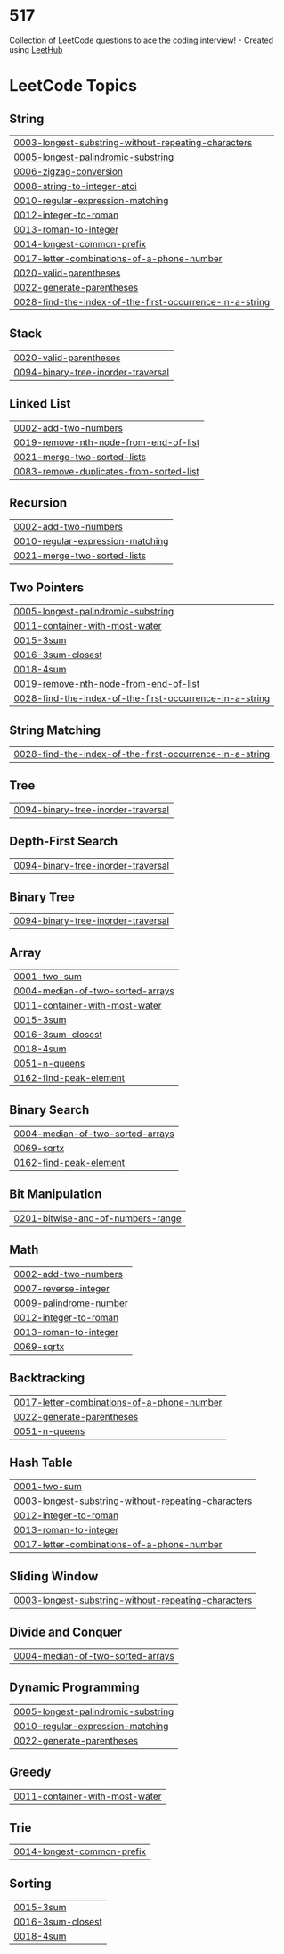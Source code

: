 # 517
Collection of LeetCode questions to ace the coding interview! - Created using [LeetHub](https://github.com/QasimWani/LeetHub)

<!---LeetCode Topics Start-->
# LeetCode Topics
## String
|  |
| ------- |
| [0003-longest-substring-without-repeating-characters](https://github.com/Aishwarya-Vadla/517/tree/master/0003-longest-substring-without-repeating-characters) |
| [0005-longest-palindromic-substring](https://github.com/Aishwarya-Vadla/517/tree/master/0005-longest-palindromic-substring) |
| [0006-zigzag-conversion](https://github.com/Aishwarya-Vadla/517/tree/master/0006-zigzag-conversion) |
| [0008-string-to-integer-atoi](https://github.com/Aishwarya-Vadla/517/tree/master/0008-string-to-integer-atoi) |
| [0010-regular-expression-matching](https://github.com/Aishwarya-Vadla/517/tree/master/0010-regular-expression-matching) |
| [0012-integer-to-roman](https://github.com/Aishwarya-Vadla/517/tree/master/0012-integer-to-roman) |
| [0013-roman-to-integer](https://github.com/Aishwarya-Vadla/517/tree/master/0013-roman-to-integer) |
| [0014-longest-common-prefix](https://github.com/Aishwarya-Vadla/517/tree/master/0014-longest-common-prefix) |
| [0017-letter-combinations-of-a-phone-number](https://github.com/Aishwarya-Vadla/517/tree/master/0017-letter-combinations-of-a-phone-number) |
| [0020-valid-parentheses](https://github.com/Aishwarya-Vadla/517/tree/master/0020-valid-parentheses) |
| [0022-generate-parentheses](https://github.com/Aishwarya-Vadla/517/tree/master/0022-generate-parentheses) |
| [0028-find-the-index-of-the-first-occurrence-in-a-string](https://github.com/Aishwarya-Vadla/517/tree/master/0028-find-the-index-of-the-first-occurrence-in-a-string) |
## Stack
|  |
| ------- |
| [0020-valid-parentheses](https://github.com/Aishwarya-Vadla/517/tree/master/0020-valid-parentheses) |
| [0094-binary-tree-inorder-traversal](https://github.com/Aishwarya-Vadla/517/tree/master/0094-binary-tree-inorder-traversal) |
## Linked List
|  |
| ------- |
| [0002-add-two-numbers](https://github.com/Aishwarya-Vadla/517/tree/master/0002-add-two-numbers) |
| [0019-remove-nth-node-from-end-of-list](https://github.com/Aishwarya-Vadla/517/tree/master/0019-remove-nth-node-from-end-of-list) |
| [0021-merge-two-sorted-lists](https://github.com/Aishwarya-Vadla/517/tree/master/0021-merge-two-sorted-lists) |
| [0083-remove-duplicates-from-sorted-list](https://github.com/Aishwarya-Vadla/517/tree/master/0083-remove-duplicates-from-sorted-list) |
## Recursion
|  |
| ------- |
| [0002-add-two-numbers](https://github.com/Aishwarya-Vadla/517/tree/master/0002-add-two-numbers) |
| [0010-regular-expression-matching](https://github.com/Aishwarya-Vadla/517/tree/master/0010-regular-expression-matching) |
| [0021-merge-two-sorted-lists](https://github.com/Aishwarya-Vadla/517/tree/master/0021-merge-two-sorted-lists) |
## Two Pointers
|  |
| ------- |
| [0005-longest-palindromic-substring](https://github.com/Aishwarya-Vadla/517/tree/master/0005-longest-palindromic-substring) |
| [0011-container-with-most-water](https://github.com/Aishwarya-Vadla/517/tree/master/0011-container-with-most-water) |
| [0015-3sum](https://github.com/Aishwarya-Vadla/517/tree/master/0015-3sum) |
| [0016-3sum-closest](https://github.com/Aishwarya-Vadla/517/tree/master/0016-3sum-closest) |
| [0018-4sum](https://github.com/Aishwarya-Vadla/517/tree/master/0018-4sum) |
| [0019-remove-nth-node-from-end-of-list](https://github.com/Aishwarya-Vadla/517/tree/master/0019-remove-nth-node-from-end-of-list) |
| [0028-find-the-index-of-the-first-occurrence-in-a-string](https://github.com/Aishwarya-Vadla/517/tree/master/0028-find-the-index-of-the-first-occurrence-in-a-string) |
## String Matching
|  |
| ------- |
| [0028-find-the-index-of-the-first-occurrence-in-a-string](https://github.com/Aishwarya-Vadla/517/tree/master/0028-find-the-index-of-the-first-occurrence-in-a-string) |
## Tree
|  |
| ------- |
| [0094-binary-tree-inorder-traversal](https://github.com/Aishwarya-Vadla/517/tree/master/0094-binary-tree-inorder-traversal) |
## Depth-First Search
|  |
| ------- |
| [0094-binary-tree-inorder-traversal](https://github.com/Aishwarya-Vadla/517/tree/master/0094-binary-tree-inorder-traversal) |
## Binary Tree
|  |
| ------- |
| [0094-binary-tree-inorder-traversal](https://github.com/Aishwarya-Vadla/517/tree/master/0094-binary-tree-inorder-traversal) |
## Array
|  |
| ------- |
| [0001-two-sum](https://github.com/Aishwarya-Vadla/517/tree/master/0001-two-sum) |
| [0004-median-of-two-sorted-arrays](https://github.com/Aishwarya-Vadla/517/tree/master/0004-median-of-two-sorted-arrays) |
| [0011-container-with-most-water](https://github.com/Aishwarya-Vadla/517/tree/master/0011-container-with-most-water) |
| [0015-3sum](https://github.com/Aishwarya-Vadla/517/tree/master/0015-3sum) |
| [0016-3sum-closest](https://github.com/Aishwarya-Vadla/517/tree/master/0016-3sum-closest) |
| [0018-4sum](https://github.com/Aishwarya-Vadla/517/tree/master/0018-4sum) |
| [0051-n-queens](https://github.com/Aishwarya-Vadla/517/tree/master/0051-n-queens) |
| [0162-find-peak-element](https://github.com/Aishwarya-Vadla/517/tree/master/0162-find-peak-element) |
## Binary Search
|  |
| ------- |
| [0004-median-of-two-sorted-arrays](https://github.com/Aishwarya-Vadla/517/tree/master/0004-median-of-two-sorted-arrays) |
| [0069-sqrtx](https://github.com/Aishwarya-Vadla/517/tree/master/0069-sqrtx) |
| [0162-find-peak-element](https://github.com/Aishwarya-Vadla/517/tree/master/0162-find-peak-element) |
## Bit Manipulation
|  |
| ------- |
| [0201-bitwise-and-of-numbers-range](https://github.com/Aishwarya-Vadla/517/tree/master/0201-bitwise-and-of-numbers-range) |
## Math
|  |
| ------- |
| [0002-add-two-numbers](https://github.com/Aishwarya-Vadla/517/tree/master/0002-add-two-numbers) |
| [0007-reverse-integer](https://github.com/Aishwarya-Vadla/517/tree/master/0007-reverse-integer) |
| [0009-palindrome-number](https://github.com/Aishwarya-Vadla/517/tree/master/0009-palindrome-number) |
| [0012-integer-to-roman](https://github.com/Aishwarya-Vadla/517/tree/master/0012-integer-to-roman) |
| [0013-roman-to-integer](https://github.com/Aishwarya-Vadla/517/tree/master/0013-roman-to-integer) |
| [0069-sqrtx](https://github.com/Aishwarya-Vadla/517/tree/master/0069-sqrtx) |
## Backtracking
|  |
| ------- |
| [0017-letter-combinations-of-a-phone-number](https://github.com/Aishwarya-Vadla/517/tree/master/0017-letter-combinations-of-a-phone-number) |
| [0022-generate-parentheses](https://github.com/Aishwarya-Vadla/517/tree/master/0022-generate-parentheses) |
| [0051-n-queens](https://github.com/Aishwarya-Vadla/517/tree/master/0051-n-queens) |
## Hash Table
|  |
| ------- |
| [0001-two-sum](https://github.com/Aishwarya-Vadla/517/tree/master/0001-two-sum) |
| [0003-longest-substring-without-repeating-characters](https://github.com/Aishwarya-Vadla/517/tree/master/0003-longest-substring-without-repeating-characters) |
| [0012-integer-to-roman](https://github.com/Aishwarya-Vadla/517/tree/master/0012-integer-to-roman) |
| [0013-roman-to-integer](https://github.com/Aishwarya-Vadla/517/tree/master/0013-roman-to-integer) |
| [0017-letter-combinations-of-a-phone-number](https://github.com/Aishwarya-Vadla/517/tree/master/0017-letter-combinations-of-a-phone-number) |
## Sliding Window
|  |
| ------- |
| [0003-longest-substring-without-repeating-characters](https://github.com/Aishwarya-Vadla/517/tree/master/0003-longest-substring-without-repeating-characters) |
## Divide and Conquer
|  |
| ------- |
| [0004-median-of-two-sorted-arrays](https://github.com/Aishwarya-Vadla/517/tree/master/0004-median-of-two-sorted-arrays) |
## Dynamic Programming
|  |
| ------- |
| [0005-longest-palindromic-substring](https://github.com/Aishwarya-Vadla/517/tree/master/0005-longest-palindromic-substring) |
| [0010-regular-expression-matching](https://github.com/Aishwarya-Vadla/517/tree/master/0010-regular-expression-matching) |
| [0022-generate-parentheses](https://github.com/Aishwarya-Vadla/517/tree/master/0022-generate-parentheses) |
## Greedy
|  |
| ------- |
| [0011-container-with-most-water](https://github.com/Aishwarya-Vadla/517/tree/master/0011-container-with-most-water) |
## Trie
|  |
| ------- |
| [0014-longest-common-prefix](https://github.com/Aishwarya-Vadla/517/tree/master/0014-longest-common-prefix) |
## Sorting
|  |
| ------- |
| [0015-3sum](https://github.com/Aishwarya-Vadla/517/tree/master/0015-3sum) |
| [0016-3sum-closest](https://github.com/Aishwarya-Vadla/517/tree/master/0016-3sum-closest) |
| [0018-4sum](https://github.com/Aishwarya-Vadla/517/tree/master/0018-4sum) |
<!---LeetCode Topics End-->